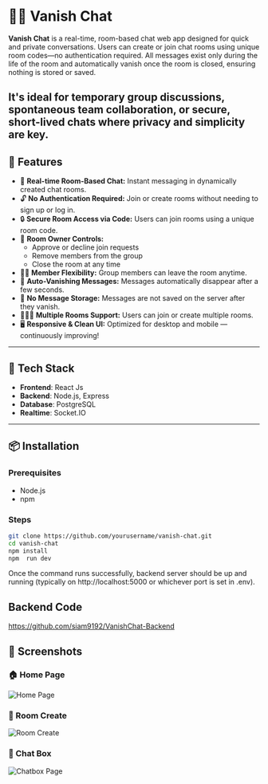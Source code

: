 # 🕵️‍♂️ Vanish Chat 

**Vanish Chat** is a real-time, room-based chat web app designed for quick and private conversations. Users can create or join chat rooms using unique room codes—no authentication required. All messages exist only during the life of the room and automatically vanish once the room is closed, ensuring nothing is stored or saved.

It's ideal for temporary group discussions, spontaneous team collaboration, or secure, short-lived chats where privacy and simplicity are key.
---

## 🚀 Features

- 💬 **Real-time Room-Based Chat:** Instant messaging in dynamically created chat rooms.
- 🔓 **No Authentication Required:** Join or create rooms without needing to sign up or log in.
- 🔒 **Secure Room Access via Code:** Users can join rooms using a unique room code.
- 👑 **Room Owner Controls:**
  - Approve or decline join requests
  - Remove members from the group
  - Close the room at any time
- 👯‍♂️ **Member Flexibility:** Group members can leave the room anytime.
- 🧨 **Auto-Vanishing Messages:** Messages automatically disappear after a few seconds.
- 🔐 **No Message Storage:** Messages are not saved on the server after they vanish.
- 🧑‍🤝‍🧑 **Multiple Rooms Support:** Users can join or create multiple rooms.
- 🖥️ **Responsive & Clean UI:** Optimized for desktop and mobile — continuously improving!


---

## 🧰 Tech Stack

- **Frontend**: React Js
- **Backend**: Node.js, Express
- **Database**: PostgreSQL
- **Realtime**: Socket.IO

---

## 📦 Installation

### Prerequisites

- Node.js
- npm

### Steps

```bash
git clone https://github.com/yourusername/vanish-chat.git
cd vanish-chat
npm install
npm  run dev
```
Once the command runs successfully, backend server should be up and running (typically on http://localhost:5000 or whichever port is set in .env).

## Backend Code  
https://github.com/siam9192/VanishChat-Backend

## 📸 Screenshots

### 🏠 Home Page
![Home Page](https://i.ibb.co/jvYVHWQb/Screenshot-2025-06-09-193848.png)

### 📝 Room Create 
![Room Create](https://i.ibb.co/fVMphBRY/Screenshot-2025-06-09-191526.png)

### 🏁 Chat Box
![Chatbox Page](https://i.ibb.co/Y4yGM4M1/Screenshot-2025-06-09-191625.png)

